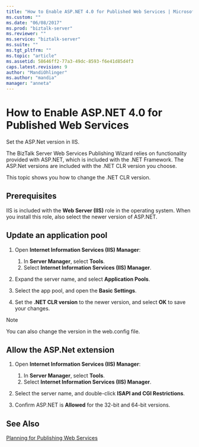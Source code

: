 ```yaml
---
title: "How to Enable ASP.NET 4.0 for Published Web Services | Microsoft Docs"
ms.custom: ""
ms.date: "06/08/2017"
ms.prod: "biztalk-server"
ms.reviewer: ""
ms.service: "biztalk-server"
ms.suite: ""
ms.tgt_pltfrm: ""
ms.topic: "article"
ms.assetid: 58646ff2-77a3-49dc-8593-f6e41d85d4f3
caps.latest.revision: 9
author: "MandiOhlinger"
ms.author: "mandia"
manager: "anneta"
---
```

# How to Enable ASP.NET 4.0 for Published Web Services
Set the ASP.Net version in IIS.

The BizTalk Server Web Services Publishing Wizard relies on functionality provided with ASP.NET, which is included with the .NET Framework. The ASP.Net versions are included with the .NET CLR version you choose. 

This topic shows you how to change the .NET CLR version. 

## Prerequisites

IIS is included with the **Web Server (IIS)** role in the operating system. When you install this role, also select the newer version of ASP.NET. 
  
## Update an application pool
  
1.  Open **Internet Information Services (IIS) Manager**:

    1. In **Server Manager**, select **Tools**.
    2. Select **Internet Information Services (IIS) Manager**.
  
2.  Expand the server name, and select **Application Pools**.  
  
3.  Select the app pool, and open the **Basic Settings**.  
  
4. Set the **.NET CLR version** to the newer version, and select **OK** to save your changes.  

> [!NOTE]
> You can also change the version in the web.config file.
 
## Allow the ASP.Net extension
  
1.  Open **Internet Information Services (IIS) Manager**:

    1. In **Server Manager**, select **Tools**.
    2. Select **Internet Information Services (IIS) Manager**.
  
2.  Select the server name, and double-click **ISAPI and CGI Restrictions**.  
  
3. Confirm ASP.NET is **Allowed** for the 32-bit and 64-bit versions.  
  
## See Also  
 [Planning for Publishing Web Services](../core/planning-for-publishing-web-services2.md)